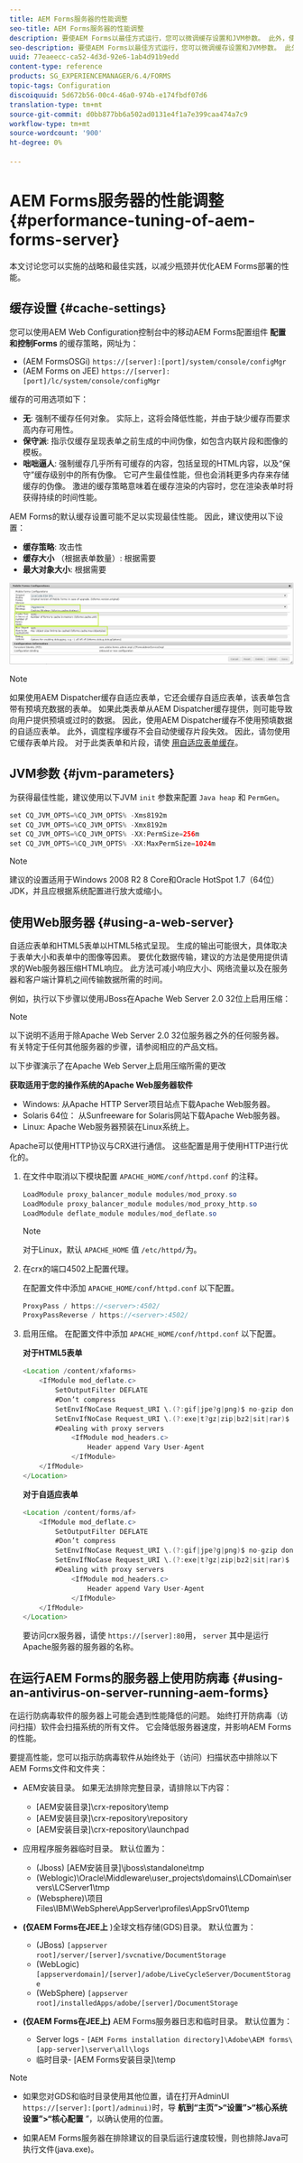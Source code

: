 ```yaml
---
title: AEM Forms服务器的性能调整
seo-title: AEM Forms服务器的性能调整
description: 要使AEM Forms以最佳方式运行，您可以微调缓存设置和JVM参数。 此外，使用Web服务器可以增强AEM Forms部署的性能。
seo-description: 要使AEM Forms以最佳方式运行，您可以微调缓存设置和JVM参数。 此外，使用Web服务器可以增强AEM Forms部署的性能。
uuid: 77eaeecc-ca52-4d3d-92e6-1ab4d91b9edd
content-type: reference
products: SG_EXPERIENCEMANAGER/6.4/FORMS
topic-tags: Configuration
discoiquuid: 5d672b56-00c4-46a0-974b-e174fbdf07d6
translation-type: tm+mt
source-git-commit: d0bb877bb6a502ad0131e4f1a7e399caa474a7c9
workflow-type: tm+mt
source-wordcount: '900'
ht-degree: 0%

---
```



# AEM Forms服务器的性能调整 {#performance-tuning-of-aem-forms-server}

本文讨论您可以实施的战略和最佳实践，以减少瓶颈并优化AEM Forms部署的性能。

## 缓存设置 {#cache-settings}

您可以使用AEM Web Configuration控制台中的移动AEM Forms配置组件 **配置和控制Forms** 的缓存策略，网址为：

* (AEM FormsOSGi) `https://[server]:[port]/system/console/configMgr`
* (AEM Forms on JEE) `https://[server]:[port]/lc/system/console/configMgr`

缓存的可用选项如下：

* **无**: 强制不缓存任何对象。 实际上，这将会降低性能，并由于缺少缓存而要求高内存可用性。
* **保守派**: 指示仅缓存呈现表单之前生成的中间伪像，如包含内联片段和图像的模板。
* **咄咄逼人**: 强制缓存几乎所有可缓存的内容，包括呈现的HTML内容，以及“保守”缓存级别中的所有伪像。 它可产生最佳性能，但也会消耗更多内存来存储缓存的伪像。 激进的缓存策略意味着在缓存渲染的内容时，您在渲染表单时将获得持续的时间性能。

AEM Forms的默认缓存设置可能不足以实现最佳性能。 因此，建议使用以下设置：

* **缓存策略**: 攻击性
* **缓存大小** （根据表单数量）: 根据需要
* **最大对象大小**: 根据需要

![移动Forms配置](assets/snap.png)

>[!NOTE]
>
>如果使用AEM Dispatcher缓存自适应表单，它还会缓存自适应表单，该表单包含带有预填充数据的表单。 如果此类表单从AEM Dispatcher缓存提供，则可能导致向用户提供预填或过时的数据。 因此，使用AEM Dispatcher缓存不使用预填数据的自适应表单。 此外，调度程序缓存不会自动使缓存片段失效。 因此，请勿使用它缓存表单片段。 对于此类表单和片段，请使 [用自适应表单缓存](/help/forms/using/configure-adaptive-forms-cache.md)。

## JVM参数 {#jvm-parameters}

为获得最佳性能，建议使用以下JVM `init` 参数来配置 `Java heap` 和 `PermGen`。

```java
set CQ_JVM_OPTS=%CQ_JVM_OPTS% -Xms8192m
set CQ_JVM_OPTS=%CQ_JVM_OPTS% -Xmx8192m
set CQ_JVM_OPTS=%CQ_JVM_OPTS% -XX:PermSize=256m
set CQ_JVM_OPTS=%CQ_JVM_OPTS% -XX:MaxPermSize=1024m
```

>[!NOTE]
>
>建议的设置适用于Windows 2008 R2 8 Core和Oracle HotSpot 1.7（64位）JDK，并且应根据系统配置进行放大或缩小。

## 使用Web服务器 {#using-a-web-server}

自适应表单和HTML5表单以HTML5格式呈现。 生成的输出可能很大，具体取决于表单大小和表单中的图像等因素。 要优化数据传输，建议的方法是使用提供请求的Web服务器压缩HTML响应。 此方法可减小响应大小、网络流量以及在服务器和客户端计算机之间传输数据所需的时间。

例如，执行以下步骤以使用JBoss在Apache Web Server 2.0 32位上启用压缩：

>[!NOTE]
>
>以下说明不适用于除Apache Web Server 2.0 32位服务器之外的任何服务器。 有关特定于任何其他服务器的步骤，请参阅相应的产品文档。

以下步骤演示了在Apache Web Server上启用压缩所需的更改

**获取适用于您的操作系统的Apache Web服务器软件**

* Windows: 从Apache HTTP Server项目站点下载Apache Web服务器。
* Solaris 64位： 从Sunfreeware for Solaris网站下载Apache Web服务器。
* Linux: Apache Web服务器预装在Linux系统上。

Apache可以使用HTTP协议与CRX进行通信。 这些配置是用于使用HTTP进行优化的。

1. 在文件中取消以下模块配置 `APACHE_HOME/conf/httpd.conf` 的注释。

   ```java
   LoadModule proxy_balancer_module modules/mod_proxy.so
   LoadModule proxy_balancer_module modules/mod_proxy_http.so
   LoadModule deflate_module modules/mod_deflate.so
   ```

   >[!NOTE]
   >
   >对于Linux，默认 `APACHE_HOME` 值 `/etc/httpd/`为。

1. 在crx的端口4502上配置代理。

   在配置文件中添加 `APACHE_HOME/conf/httpd.conf` 以下配置。

   ```java
   ProxyPass / https://<server>:4502/
   ProxyPassReverse / https://<server>:4502/
   ```

1. 启用压缩。 在配置文件中添加 `APACHE_HOME/conf/httpd.conf` 以下配置。

   **对于HTML5表单**

   ```java
   <Location /content/xfaforms>
       <IfModule mod_deflate.c>
           SetOutputFilter DEFLATE
           #Don’t compress
           SetEnvIfNoCase Request_URI \.(?:gif|jpe?g|png)$ no-gzip dont-vary
           SetEnvIfNoCase Request_URI \.(?:exe|t?gz|zip|bz2|sit|rar)$ no-gzip dont-vary
           #Dealing with proxy servers
               <IfModule mod_headers.c>
                   Header append Vary User-Agent
               </IfModule>
       </IfModule>
   </Location>
   ```

   **对于自适应表单**

   ```java
   <Location /content/forms/af>
       <IfModule mod_deflate.c>
           SetOutputFilter DEFLATE
           #Don’t compress
           SetEnvIfNoCase Request_URI \.(?:gif|jpe?g|png)$ no-gzip dont-vary
           SetEnvIfNoCase Request_URI \.(?:exe|t?gz|zip|bz2|sit|rar)$ no-gzip dont-vary
           #Dealing with proxy servers
               <IfModule mod_headers.c>
                   Header append Vary User-Agent
               </IfModule>
       </IfModule>
   </Location>
   ```

   要访问crx服务器，请使 `https://[server]:80`用， `server` 其中是运行Apache服务器的服务器的名称。

## 在运行AEM Forms的服务器上使用防病毒 {#using-an-antivirus-on-server-running-aem-forms}

在运行防病毒软件的服务器上可能会遇到性能降低的问题。 始终打开防病毒（访问扫描）软件会扫描系统的所有文件。 它会降低服务器速度，并影响AEM Forms的性能。

要提高性能，您可以指示防病毒软件从始终处于（访问）扫描状态中排除以下AEM Forms文件和文件夹：

* AEM安装目录。 如果无法排除完整目录，请排除以下内容：

   * [AEM安装目录]\crx-repository\temp
   * [AEM安装目录]\crx-repository\repository
   * [AEM安装目录]\crx-repository\launchpad

* 应用程序服务器临时目录。 默认位置为：

   * (Jboss) [AEM安装目录]\jboss\standalone\tmp
   * (Weblogic)\Oracle\Middleware\user_projects\domains\LCDomain\servers\LCServer1\tmp
   * (Websphere)\项目Files\IBM\WebSphere\AppServer\profiles\AppSrv01\temp

* **(仅AEM Forms在JEE上** )全球文档存储(GDS)目录。 默认位置为：

   * (JBoss) `[appserver root]/server/[server]/svcnative/DocumentStorage`
   * (WebLogic) `[appserverdomain]/[server]/adobe/LiveCycleServer/DocumentStorage`
   * (WebSphere) `[appserver root]/installedApps/adobe/[server]/DocumentStorage`

* **(仅AEM Forms在JEE上)** AEM Forms服务器日志和临时目录。 默认位置为：

   * Server logs - `[AEM Forms installation directory]\Adobe\AEM forms\[app-server]\server\all\logs`
   * 临时目录- [AEM Forms安装目录]\temp

>[!NOTE]
>
>* 如果您对GDS和临时目录使用其他位置，请在打开AdminUI `https://[server]:[port]/adminui)`时，导 **航到“主页”>“设置”>“核心系统设置”>“核心配置** ”，以确认使用的位置。

* 如果AEM Forms服务器在排除建议的目录后运行速度较慢，则也排除Java可执行文件(java.exe)。



